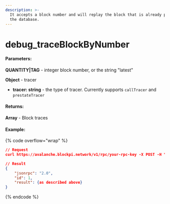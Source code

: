 ```yaml
---
description: >-
  It accepts a block number and will replay the block that is already present in
  the database.
---
```


# debug\_traceBlockByNumber

#### **Parameters:**

**QUANTITY|TAG** - integer block number, or the string "latest"

**Object** - tracer

* **tracer: string** - the type of tracer. Currently supports `callTracer` and `prestateTracer`

#### **Returns:**

**Array** - Block traces

#### Example:

{% code overflow="wrap" %}
```json
// Request
curl https://avalanche.blockpi.network/v1/rpc/your-rpc-key -X POST -H "Content-Type: application/json" --data '{"method":"debug_traceBlockByNumber","params":["latest", {"tracer": "callTracer"}],"id":1,"jsonrpc":"2.0"}'

// Result
{
    "jsonrpc": "2.0",
    "id": 1,
    "result": {as described above}
}
```
{% endcode %}
